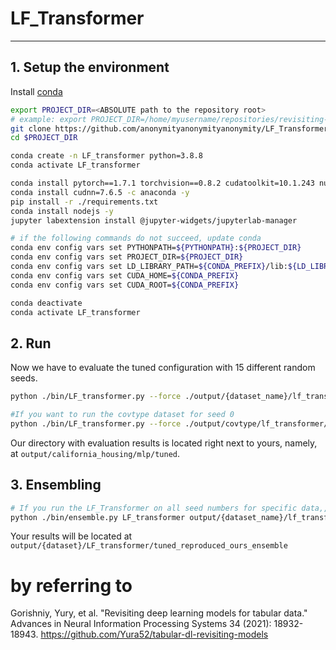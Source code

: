 # LF_Transformer


---

## 1. Setup the environment

Install [conda](https://docs.conda.io/en/latest/miniconda.html)

```bash
export PROJECT_DIR=<ABSOLUTE path to the repository root>
# example: export PROJECT_DIR=/home/myusername/repositories/revisiting-models
git clone https://github.com/anonymityanonymityanonymity/LF_Transformer $PROJECT_DIR
cd $PROJECT_DIR

conda create -n LF_transformer python=3.8.8
conda activate LF_transformer

conda install pytorch==1.7.1 torchvision==0.8.2 cudatoolkit=10.1.243 numpy=1.19.2 -c pytorch -y
conda install cudnn=7.6.5 -c anaconda -y
pip install -r ./requirements.txt
conda install nodejs -y
jupyter labextension install @jupyter-widgets/jupyterlab-manager

# if the following commands do not succeed, update conda
conda env config vars set PYTHONPATH=${PYTHONPATH}:${PROJECT_DIR}
conda env config vars set PROJECT_DIR=${PROJECT_DIR}
conda env config vars set LD_LIBRARY_PATH=${CONDA_PREFIX}/lib:${LD_LIBRARY_PATH}
conda env config vars set CUDA_HOME=${CONDA_PREFIX}
conda env config vars set CUDA_ROOT=${CONDA_PREFIX}

conda deactivate
conda activate LF_transformer
```


## 2. Run
Now we have to evaluate the tuned configuration with 15 different random seeds.

```bash
python ./bin/LF_transformer.py --force ./output/{dataset_name}/lf_transformer/tuned_reproduced_ours/{seed}.toml

#If you want to run the covtype dataset for seed 0
python ./bin/LF_transformer.py --force ./output/covtype/lf_transformer/tuned_reproduced_ours/0.toml
```

Our directory with evaluation results is located right next to yours, namely, at `output/california_housing/mlp/tuned`.

## 3. Ensembling
```bash
# If you run the LF_Transformer on all seed numbers for specific data,, the results will save output directory. And just run this single command
python ./bin/ensemble.py LF_transformer output/{dataset_name}/lf_transformer/tuned_reproduced_ours

```
Your results will be located at `output/{dataset}/LF_transformer/tuned_reproduced_ours_ensemble`



# by referring to
Gorishniy, Yury, et al. "Revisiting deep learning models for tabular data." Advances in Neural Information Processing Systems 34 (2021): 18932-18943.
https://github.com/Yura52/tabular-dl-revisiting-models
